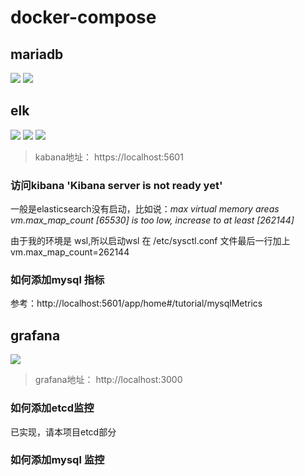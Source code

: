 docker-compose 
====================


## mariadb
[![](https://img.shields.io/badge/docker-mariadb-green?style=plastic&logo=docker)](https://hub.docker.com/_/mariadb)
[![](https://img.shields.io/badge/github-mariadb-green?style=plastic&logo=github)](https://github.com/MariaDB/mariadb-docker)


## elk
![](https://img.shields.io/badge/docker-kibana-green?style=plastic&logo=docker)
![](https://img.shields.io/badge/docker-elasticsearch-green?style=plastic&logo=docker)
![](https://img.shields.io/badge/docker-apmserver-green?style=plastic&logo=docker)


> kabana地址： https://localhost:5601

### 访问kibana  'Kibana server is not ready yet'

一般是elasticsearch没有启动，比如说：*max virtual memory areas vm.max_map_count [65530] is too low, increase to at least [262144]*

由于我的环境是 wsl,所以启动wsl 在  /etc/sysctl.conf 文件最后一行加上
vm.max_map_count=262144


### 如何添加mysql 指标
参考：http://localhost:5601/app/home#/tutorial/mysqlMetrics


## grafana 
![](https://img.shields.io/badge/docker-grafana-green?style=plastic&logo=docker)

> grafana地址： http://localhost:3000

### 如何添加etcd监控
已实现，请本项目etcd部分

### 如何添加mysql 监控


